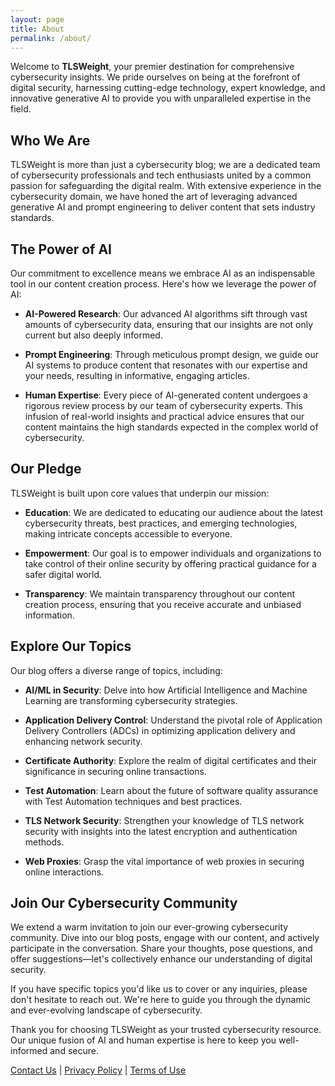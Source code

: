 ```yaml
---
layout: page
title: About
permalink: /about/
---
```


Welcome to **TLSWeight**, your premier destination for comprehensive cybersecurity insights. We pride ourselves on being at the forefront of digital security, harnessing cutting-edge technology, expert knowledge, and innovative generative AI to provide you with unparalleled expertise in the field.

## Who We Are

TLSWeight is more than just a cybersecurity blog; we are a dedicated team of cybersecurity professionals and tech enthusiasts united by a common passion for safeguarding the digital realm. With extensive experience in the cybersecurity domain, we have honed the art of leveraging advanced generative AI and prompt engineering to deliver content that sets industry standards.

## The Power of AI

Our commitment to excellence means we embrace AI as an indispensable tool in our content creation process. Here's how we leverage the power of AI:

- **AI-Powered Research**: Our advanced AI algorithms sift through vast amounts of cybersecurity data, ensuring that our insights are not only current but also deeply informed.

- **Prompt Engineering**: Through meticulous prompt design, we guide our AI systems to produce content that resonates with our expertise and your needs, resulting in informative, engaging articles.

- **Human Expertise**: Every piece of AI-generated content undergoes a rigorous review process by our team of cybersecurity experts. This infusion of real-world insights and practical advice ensures that our content maintains the high standards expected in the complex world of cybersecurity.

## Our Pledge

TLSWeight is built upon core values that underpin our mission:

- **Education**: We are dedicated to educating our audience about the latest cybersecurity threats, best practices, and emerging technologies, making intricate concepts accessible to everyone.

- **Empowerment**: Our goal is to empower individuals and organizations to take control of their online security by offering practical guidance for a safer digital world.

- **Transparency**: We maintain transparency throughout our content creation process, ensuring that you receive accurate and unbiased information.

## Explore Our Topics

Our blog offers a diverse range of topics, including:

- **AI/ML in Security**: Delve into how Artificial Intelligence and Machine Learning are transforming cybersecurity strategies.

- **Application Delivery Control**: Understand the pivotal role of Application Delivery Controllers (ADCs) in optimizing application delivery and enhancing network security.

- **Certificate Authority**: Explore the realm of digital certificates and their significance in securing online transactions.

- **Test Automation**: Learn about the future of software quality assurance with Test Automation techniques and best practices.

- **TLS Network Security**: Strengthen your knowledge of TLS network security with insights into the latest encryption and authentication methods.

- **Web Proxies**: Grasp the vital importance of web proxies in securing online interactions.

## Join Our Cybersecurity Community

We extend a warm invitation to join our ever-growing cybersecurity community. Dive into our blog posts, engage with our content, and actively participate in the conversation. Share your thoughts, pose questions, and offer suggestions—let's collectively enhance our understanding of digital security.

If you have specific topics you'd like us to cover or any inquiries, please don't hesitate to reach out. We're here to guide you through the dynamic and ever-evolving landscape of cybersecurity.

Thank you for choosing TLSWeight as your trusted cybersecurity resource. Our unique fusion of AI and human expertise is here to keep you well-informed and secure.

[Contact Us](contact.md) | [Privacy Policy](privacy-policy.md) | [Terms of Use](terms.md)
